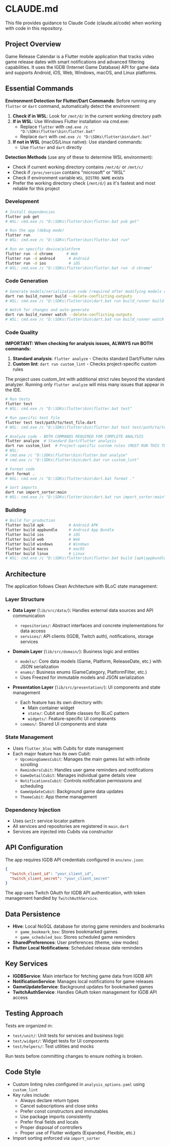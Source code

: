 # CLAUDE.md

This file provides guidance to Claude Code (claude.ai/code) when working with code in this repository.

## Project Overview

Game Release Calendar is a Flutter mobile application that tracks video game release dates with smart notifications and advanced filtering capabilities. It uses the IGDB (Internet Game Database) API for game data and supports Android, iOS, Web, Windows, macOS, and Linux platforms.

## Essential Commands

**Environment Detection for Flutter/Dart Commands**:
Before running any `flutter` or `dart` command, automatically detect the environment:

1. **Check if in WSL**: Look for `/mnt/d/` in the current working directory path
2. **If in WSL**: Use Windows Flutter installation via cmd.exe:
   - Replace `flutter` with `cmd.exe /c "D:\SDKs\flutter\bin\flutter.bat"`
   - Replace `dart` with `cmd.exe /c "D:\SDKs\flutter\bin\dart.bat"`
3. **If not in WSL** (macOS/Linux native): Use standard commands:
   - Use `flutter` and `dart` directly

**Detection Methods** (use any of these to determine WSL environment):
- Check if current working directory contains `/mnt/d/` or `/mnt/c/`
- Check if `/proc/version` contains "microsoft" or "WSL"
- Check if environment variable `WSL_DISTRO_NAME` exists
- Prefer the working directory check (`/mnt/d/`) as it's fastest and most reliable for this project

### Development
```bash
# Install dependencies
flutter pub get
# WSL: cmd.exe /c "D:\SDKs\flutter\bin\flutter.bat pub get"

# Run the app (debug mode)
flutter run
# WSL: cmd.exe /c "D:\SDKs\flutter\bin\flutter.bat run"

# Run on specific device/platform
flutter run -d chrome      # Web
flutter run -d android      # Android
flutter run -d ios          # iOS
# WSL: cmd.exe /c "D:\SDKs\flutter\bin\flutter.bat run -d chrome"
```

### Code Generation
```bash
# Generate models/serialization code (required after modifying models or enums)
dart run build_runner build --delete-conflicting-outputs
# WSL: cmd.exe /c "D:\SDKs\flutter\bin\dart.bat run build_runner build --delete-conflicting-outputs"

# Watch for changes and auto-generate
dart run build_runner watch --delete-conflicting-outputs
# WSL: cmd.exe /c "D:\SDKs\flutter\bin\dart.bat run build_runner watch --delete-conflicting-outputs"
```

### Code Quality

**IMPORTANT: When checking for analysis issues, ALWAYS run BOTH commands:**
1. **Standard analysis**: `flutter analyze` - Checks standard Dart/Flutter rules
2. **Custom lint**: `dart run custom_lint` - Checks project-specific custom rules

The project uses custom_lint with additional strict rules beyond the standard analyzer. Running only `flutter analyze` will miss many issues that appear in the IDE.

```bash
# Run tests
flutter test
# WSL: cmd.exe /c "D:\SDKs\flutter\bin\flutter.bat test"

# Run specific test file
flutter test test/path/to/test_file.dart
# WSL: cmd.exe /c "D:\SDKs\flutter\bin\flutter.bat test test/path/to/test_file.dart"

# Analyze code - BOTH COMMANDS REQUIRED FOR COMPLETE ANALYSIS
flutter analyze  # Standard Dart/Flutter analysis
dart run custom_lint  # Project-specific custom rules (MUST RUN THIS TOO!)
# WSL:
# cmd.exe /c "D:\SDKs\flutter\bin\flutter.bat analyze"
# cmd.exe /c "D:\SDKs\flutter\bin\dart.bat run custom_lint"

# Format code
dart format .
# WSL: cmd.exe /c "D:\SDKs\flutter\bin\dart.bat format ."

# Sort imports
dart run import_sorter:main
# WSL: cmd.exe /c "D:\SDKs\flutter\bin\dart.bat run import_sorter:main"
```

### Building
```bash
# Build for production
flutter build apk           # Android APK
flutter build appbundle     # Android App Bundle
flutter build ios           # iOS
flutter build web           # Web
flutter build windows       # Windows
flutter build macos         # macOS
flutter build linux         # Linux
# WSL: cmd.exe /c "D:\SDKs\flutter\bin\flutter.bat build [apk|appbundle|ios|web|windows|macos|linux]"
```

## Architecture

The application follows Clean Architecture with BLoC state management:

### Layer Structure
- **Data Layer** (`lib/src/data/`): Handles external data sources and API communication
  - `repositories/`: Abstract interfaces and concrete implementations for data access
  - `services/`: API clients (IGDB, Twitch auth), notifications, storage services

- **Domain Layer** (`lib/src/domain/`): Business logic and entities
  - `models/`: Core data models (Game, Platform, ReleaseDate, etc.) with JSON serialization
  - `enums/`: Business enums (GameCategory, PlatformFilter, etc.)
  - Uses Freezed for immutable models and JSON serialization

- **Presentation Layer** (`lib/src/presentation/`): UI components and state management
  - Each feature has its own directory with:
    - Main container widget
    - `state/`: Cubit and State classes for BLoC pattern
    - `widgets/`: Feature-specific UI components
  - `common/`: Shared UI components and state

### State Management
- Uses `flutter_bloc` with Cubits for state management
- Each major feature has its own Cubit:
  - `UpcomingGamesCubit`: Manages the main games list with infinite scrolling
  - `RemindersCubit`: Handles user game reminders and notifications
  - `GameDetailCubit`: Manages individual game details view
  - `NotificationsCubit`: Controls notification permissions and scheduling
  - `GameUpdateCubit`: Background game data updates
  - `ThemeCubit`: App theme management

### Dependency Injection
- Uses `GetIt` service locator pattern
- All services and repositories are registered in `main.dart`
- Services are injected into Cubits via constructor

## API Configuration

The app requires IGDB API credentials configured in `env/env.json`:
```json
{
  "twitch_client_id": "your_client_id",
  "twitch_client_secret": "your_client_secret"
}
```

The app uses Twitch OAuth for IGDB API authentication, with token management handled by `TwitchAuthService`.

## Data Persistence

- **Hive**: Local NoSQL database for storing game reminders and bookmarks
  - `game_bookmark_box`: Stores bookmarked games
  - `game_scheduled_box`: Stores scheduled game reminders
- **SharedPreferences**: User preferences (theme, view modes)
- **Flutter Local Notifications**: Scheduled release date reminders

## Key Services

- **IGDBService**: Main interface for fetching game data from IGDB API
- **NotificationService**: Manages local notifications for game releases
- **GameUpdateService**: Background updates for bookmarked games
- **TwitchAuthService**: Handles OAuth token management for IGDB API access

## Testing Approach

Tests are organized in:
- `test/unit/`: Unit tests for services and business logic
- `test/widget/`: Widget tests for UI components
- `test/helpers/`: Test utilities and mocks

Run tests before committing changes to ensure nothing is broken.

## Code Style

- Custom linting rules configured in `analysis_options.yaml` using `custom_lint`
- Key rules include:
  - Always declare return types
  - Cancel subscriptions and close sinks
  - Prefer const constructors and immutables
  - Use package imports consistently
  - Prefer final fields and locals
  - Proper disposal of controllers
  - Proper use of Flutter widgets (Expanded, Flexible, etc.)
- Import sorting enforced via `import_sorter`